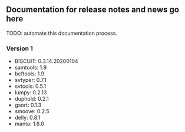 ## Documentation for release notes and news go here

TODO: automate this documentation process.

### Version 1

* BISCUIT: 0.3.14.20200104
* samtools: 1.9
* bcftools: 1.9
* svtyper: 0.7.1
* svtools: 0.5.1
* lumpy: 0.2.13
* duphold: 0.2.1
* gsort: 0.1.3
* smoove: 0.2.5
* delly: 0.8.1
* manta: 1.6.0
